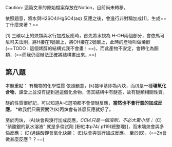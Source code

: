 Caution: 這篇文章的原始檔案存放在Notion，目前尚未轉移。

依照題意，將水與H2SO4/HgSO4(aq) 反應之後，會進行非對稱加成[1]，生成==丁什麼來著？==

[1] 三碳以上的炔類與水行加成反應時，首先將水視為 H-OH兩個部分，會依馬可尼可夫法則，將H接在1號碳上，將OH接在2號碳上，此時的產物叫做烯醇 (==TODO : 這個烯醇的結構式我不會畫！==)，而此產物不安定，會轉化為酮類，(==而我仍沒辦法正確將結構畫出來…==)

## 第八題
本題重點：
	有機物的化學性質
依照題意，(k)接甲基即為丙炔，而(l)是一種**環氧化合物**，課堂上並沒有提到過這個化合物，但其結構中有醚基，故有醚類相關性質。

醚的性質很好記，可以知道A~E選項都不會使醚反應，**當然也不會行氫的加成反應**。 *故我們只需要關注(k)丙炔會有甚麼反應就好了。

至於丙炔，
(A)炔會與溴行加成反應，*CCl4只是一個溶劑，不必大驚小怪；*
(C) “硝酸銀的氨水溶液” 就是多倫試劑 [粉紅本p74/ p119(總整理)]，而末端炔會與多倫反應；
(D)過錳酸鉀會氧化炔類；
(E)炔會與氫行加成反應。
至於(B)，(==Zn會做甚麼反應？？==)